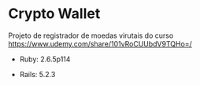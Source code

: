 # Crypto Wallet

Projeto de registrador de moedas virutais do curso https://www.udemy.com/share/101vRoCUUbdV9TQHo=/

* Ruby: 2.6.5p114

* Rails: 5.2.3

